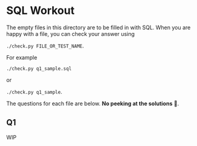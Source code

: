 # SQL Workout

The empty files in this directory are to be filled in with SQL.
When you are happy with a file, you can check your answer using

`./check.py FILE_OR_TEST_NAME`.

For example

`./check.py q1_sample.sql`

or

`./check.py q1_sample`.

The questions for each file are below.  **No peeking at the solutions**  :eyes:.

## Q1
WIP

